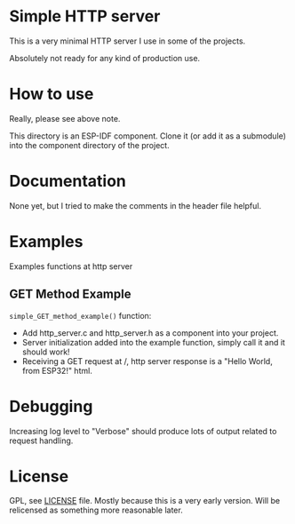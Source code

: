 # Simple HTTP server

This is a very minimal HTTP server I use in some of the projects.

Absolutely not ready for any kind of production use.


# How to use

Really, please see above note.

This directory is an ESP-IDF component. Clone it (or add it as a submodule) into the component directory of the project.


# Documentation

None yet, but I tried to make the comments in the header file helpful.


# Examples

Examples functions at http server

## GET Method Example
 
`simple_GET_method_example()` function:

* Add http_server.c and http_server.h as a component into your project.
* Server initialization added into the example function, simply call it and it should work!
* Receiving a GET request at /, http server response is a "Hello World, from ESP32!" html.


# Debugging

Increasing log level to "Verbose" should produce lots of output related to request handling.


# License

GPL, see [LICENSE](LICENSE) file. Mostly because this is a very early version. Will be relicensed as something more reasonable later.

